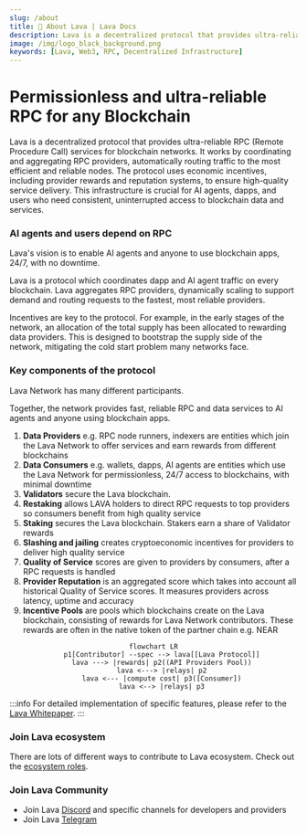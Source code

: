 ```yaml
---
slug: /about
title: 🌋 About Lava | Lava Docs
description: Lava is a decentralized protocol that provides ultra-reliable RPC services for any blockchain — built for AI agents, dapps, and users.
image: /img/logo_black_background.png
keywords: [Lava, Web3, RPC, Decentralized Infrastructure]
---
```


# Permissionless and ultra-reliable RPC for any Blockchain

Lava is a decentralized protocol that provides ultra-reliable RPC (Remote Procedure Call) services for blockchain networks. It works by coordinating and aggregating RPC providers, automatically routing traffic to the most efficient and reliable nodes. The protocol uses economic incentives, including provider rewards and reputation systems, to ensure high-quality service delivery. This infrastructure is crucial for AI agents, dapps, and users who need consistent, uninterrupted access to blockchain data and services.


### AI agents and users depend on RPC

Lava's vision is to enable AI agents and anyone to use blockchain apps, 24/7, with no downtime.

Lava is a protocol which coordinates dapp and AI agent traffic on every blockchain. Lava aggregates RPC providers, dynamically scaling to support demand and routing requests to the fastest, most reliable providers.

Incentives are key to the protocol. For example, in the early stages of the network, an allocation of the total supply has been allocated to rewarding data providers. This is designed to bootstrap the supply side of the network, mitigating the cold start problem many networks face.


### Key components of the protocol

Lava Network has many different participants. 

Together, the network provides fast, reliable RPC and data services to AI agents and anyone using blockchain apps. 

1. **Data Providers** e.g. RPC node runners, indexers are entities which join the Lava Network to offer services and earn rewards from different blockchains
2. **Data Consumers** e.g. wallets, dapps, AI agents are entities which use the Lava Network for permissionless, 24/7 access to blockchains, with minimal downtime
4. **Validators** secure the Lava blockchain.
3. **Restaking** allows LAVA holders to direct RPC requests to top providers so consumers benefit from high quality service 
4. **Staking** secures the Lava blockchain. Stakers earn a share of Validator rewards
5. **Slashing and jailing** creates cryptoeconomic incentives for providers to deliver high quality service
6. **Quality of Service** scores are given to providers by consumers, after a RPC requests is handled
7. **Provider Reputation** is an aggregated score which takes into account all historical Quality of Service scores. It measures providers across latency, uptime and accuracy
8. **Incentive Pools** are pools which blockchains create on the Lava blockchain, consisting of rewards for Lava Network contributors. These rewards are often in the native token of the partner chain e.g. NEAR

<center>

```mermaid
flowchart LR
    p1[Contributor] --spec --> lava[[Lava Protocol]]
    lava ---> |rewards| p2((API Providers Pool))
    lava <---> |relays| p2
    lava <--- |compute cost| p3([Consumer])
    lava <--> |relays| p3
```

</center>

:::info
For detailed implementation of specific features, please refer to the [Lava Whitepaper](https://lavanet.xyz/whitepaper).
:::

### Join Lava ecosystem

There are lots of different ways to contribute to Lava ecosystem. Check out the [ecosystem roles](./key-roles).

### Join Lava Community
- Join Lava [Discord](https://discord.gg/lavanetxyz) and specific channels for developers and providers
- Join Lava [Telegram](https://t.me/officiallavanetwork)
